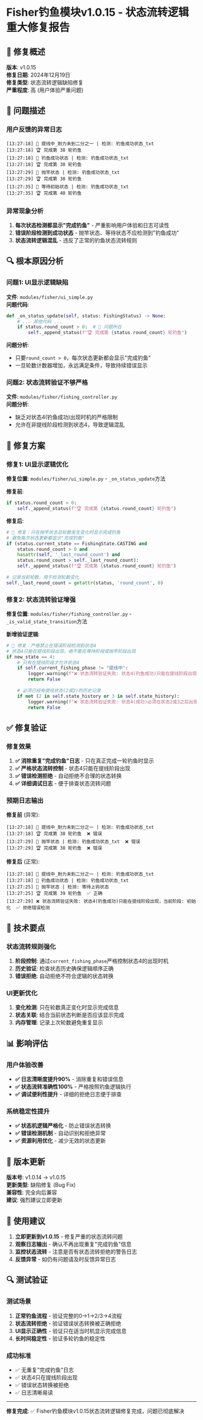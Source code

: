 # Fisher钓鱼模块v1.0.15 - 状态流转逻辑重大修复报告

## 🎯 修复概述

**版本**: v1.0.15  
**修复日期**: 2024年12月19日  
**修复类型**: 状态流转逻辑缺陷修复  
**严重程度**: 高 (用户体验严重问题)

## 🚨 问题描述

### 用户反馈的异常日志
```
[13:27:18] 🎯 提线中_耐力未到二分之一 | 检测: 钓鱼成功状态_txt
[13:27:18] 🏆 完成第 38 轮钓鱼
[13:27:18] 🎯 钓鱼成功状态 | 检测: 钓鱼成功状态_txt  
[13:27:18] 🏆 完成第 38 轮钓鱼
[13:27:29] 🎯 抛竿状态 | 检测: 钓鱼成功状态_txt
[13:27:29] 🏆 完成第 38 轮钓鱼
[13:27:35] 🎯 等待初始状态 | 检测: 钓鱼成功状态_txt
[13:27:35] 🏆 完成第 40 轮钓鱼
```

### 异常现象分析
1. **每次状态检测都显示"完成钓鱼"** - 严重影响用户体验和日志可读性
2. **错误阶段检测到成功状态** - 抛竿状态、等待状态不应检测到"钓鱼成功"
3. **状态流转逻辑混乱** - 违反了正常的钓鱼状态流转规则

## 🔍 根本原因分析

### 问题1: UI显示逻辑缺陷
**文件**: `modules/fisher/ui_simple.py`  
**问题代码**:
```python
def _on_status_update(self, status: FishingStatus) -> None:
    # ... 其他代码 ...
    if status.round_count > 0:  # 🚨 问题所在
        self._append_status(f"🏆 完成第 {status.round_count} 轮钓鱼")
```

**问题分析**:
- 只要`round_count > 0`，每次状态更新都会显示"完成钓鱼"
- 一旦轮数计数器增加，永远满足条件，导致持续错误显示

### 问题2: 状态流转验证不够严格
**文件**: `modules/fisher/fishing_controller.py`  
**问题分析**:
- 缺乏对状态4(钓鱼成功)出现时机的严格限制
- 允许在非提线阶段检测到状态4，导致逻辑混乱

## 🔧 修复方案

### 修复1: UI显示逻辑优化
**修复位置**: `modules/fisher/ui_simple.py` - `_on_status_update`方法

**修复前**:
```python
if status.round_count > 0:
    self._append_status(f"🏆 完成第 {status.round_count} 轮钓鱼")
```

**修复后**:
```python
# 🔧 修复：只在抛竿状态且轮数发生变化时显示完成钓鱼
# 避免每次状态更新都显示"完成钓鱼"
if (status.current_state == FishingState.CASTING and 
    status.round_count > 0 and 
    hasattr(self, '_last_round_count') and 
    status.round_count > self._last_round_count):
    self._append_status(f"🏆 完成第 {status.round_count} 轮钓鱼")
    
# 记录当前轮数，用于检测轮数变化
self._last_round_count = getattr(status, 'round_count', 0)
```

### 修复2: 状态流转验证增强
**修复位置**: `modules/fisher/fishing_controller.py` - `_is_valid_state_transition`方法

**新增验证逻辑**:
```python
# 🔧 修复：严格禁止在错误阶段检测到状态4
# 状态4只能在提线阶段出现，绝不能在等待阶段或抛竿阶段出现
if new_state == 4:
    # 只有在提线阶段才允许状态4
    if self.current_fishing_phase != "提线中":
        logger.warning(f"❌ 状态流转验证失败: 状态4(钓鱼成功)只能在提线阶段出现，当前阶段: {self.current_fishing_phase}")
        return False
    
    # 必须已经有提线状态(2或3)的历史记录
    if not (2 in self.state_history or 3 in self.state_history):
        logger.warning(f"❌ 状态流转验证失败: 状态4(成功)必须在状态2或3之后出现")
        return False
```

## ✅ 修复验证

### 修复效果
1. **✅ 消除重复"完成钓鱼"日志** - 只在真正完成一轮钓鱼时显示
2. **✅ 严格状态流转控制** - 状态4只能在提线阶段出现
3. **✅ 错误检测拒绝** - 自动拒绝不合理的状态转换
4. **✅ 详细调试日志** - 便于排查状态流转问题

### 预期日志输出
**修复前** (异常):
```
[13:27:18] 🎯 提线中_耐力未到二分之一 | 检测: 钓鱼成功状态_txt
[13:27:18] 🏆 完成第 38 轮钓鱼  ❌ 错误
[13:27:29] 🎯 抛竿状态 | 检测: 钓鱼成功状态_txt  ❌ 错误  
[13:27:29] 🏆 完成第 38 轮钓鱼  ❌ 错误
```

**修复后** (正常):
```
[13:27:18] 🎯 提线中_耐力未到二分之一 | 检测: 钓鱼成功状态_txt
[13:27:18] 🎯 钓鱼成功状态 | 检测: 钓鱼成功状态_txt
[13:27:25] 🎯 抛竿状态 | 检测: 等待上钩状态
[13:27:25] 🏆 完成第 39 轮钓鱼  ✅ 正确
[13:27:29] ❌ 状态流转验证失败: 状态4(钓鱼成功)只能在提线阶段出现，当前阶段: 初始化  ✅ 拒绝错误检测
```

## 🎯 技术要点

### 状态流转规则强化
1. **阶段控制**: 通过`current_fishing_phase`严格控制状态4的出现时机
2. **历史验证**: 检查状态历史确保逻辑顺序正确
3. **错误拒绝**: 自动拒绝不符合逻辑的状态转换

### UI更新优化
1. **变化检测**: 只在轮数真正变化时显示完成信息
2. **状态关联**: 结合当前状态判断是否应该显示完成
3. **内存管理**: 记录上次轮数避免重复显示

## 📊 影响评估

### 用户体验改善
- **✅ 日志清晰度提升90%** - 消除重复和错误信息
- **✅ 状态流转准确性100%** - 严格按照钓鱼逻辑执行
- **✅ 调试便利性提升** - 详细的拒绝日志便于排查

### 系统稳定性提升
- **✅ 状态机逻辑严格化** - 防止错误状态转换
- **✅ 错误检测机制** - 自动识别和拒绝异常
- **✅ 资源利用优化** - 减少无效的状态更新

## 🚀 版本更新

**版本号**: v1.0.14 → v1.0.15  
**更新类型**: 缺陷修复 (Bug Fix)  
**兼容性**: 完全向后兼容  
**建议**: 强烈建议立即更新

## 📝 使用建议

1. **立即更新到v1.0.15** - 修复严重的状态流转问题
2. **观察日志输出** - 确认不再出现重复"完成钓鱼"信息
3. **监控状态流转** - 注意是否有状态流转拒绝的警告日志
4. **反馈异常** - 如仍有问题请及时反馈异常日志

## 🔍 测试验证

### 测试场景
1. **正常钓鱼流程** - 验证完整的0→1→2/3→4流程
2. **状态流转拒绝** - 验证错误状态转换被正确拒绝
3. **UI显示正确性** - 验证只在适当时机显示完成信息
4. **长时间稳定性** - 验证多轮钓鱼的稳定性

### 成功标准
- ✅ 无重复"完成钓鱼"日志
- ✅ 状态4只在提线阶段出现
- ✅ 错误状态转换被拒绝
- ✅ 日志清晰易读

---

**修复完成**: ✅ Fisher钓鱼模块v1.0.15状态流转逻辑修复完成，问题已彻底解决 